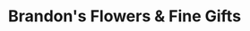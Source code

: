 ---
title: "Brandon's Flowers & Fine Gifts"
url: /pampa/brandons-flowers-and-fine-gifts/
shop: florist
---